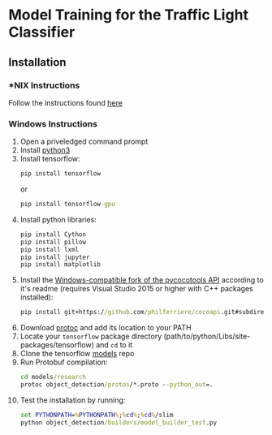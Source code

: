 # Model Training for the Traffic Light Classifier

## Installation

### *NIX Instructions

Follow the instructions found [here](https://github.com/tensorflow/models/blob/master/research/object_detection/g3doc/installation.md)

### Windows Instructions

1. Open a priveledged command prompt
1. Install [python3](https://www.python.org/)
1. Install tensorflow:
    ```cmd
    pip install tensorflow
    ```
    or
    ```cmd
    pip install tensorflow-gpu
1. Install python libraries:
    ```cmd
    pip install Cython
    pip install pillow
    pip install lxml
    pip install jupyter
    pip install matplotlib
    ```
1. Install the [Windows-compatible fork of the pycocotools API](https://github.com/philferriere/cocoapi) according to it's readme (requires Visual Studio 2015 or higher with C++ packages installed):
    ```cmd
    pip install git+https://github.com/philferriere/cocoapi.git#subdirectory=PythonAPI
    ```
1. Download [protoc](https://github.com/google/protobuf/releases/) and add its location to your PATH
1. Locate your `tensorflow` package directory (path/to/python/Libs/site-packages/tensorflow) and `cd` to it
1. Clone the tensorflow [models](https://github.com/tensorflow/models.git) repo
1. Run Protobuf compilation:
    ```cmd
    cd models/research
    protoc object_detection/protos/*.proto --python_out=.
    ```
1. Test the installation by running:
    ```cmd
    set PYTHONPATH=%PYTHONPATH%;%cd%;%cd%/slim
    python object_detection/builders/model_builder_test.py
    ```
